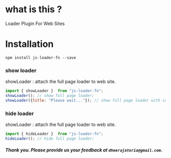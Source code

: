 # what is this ?
Loader Plugin For Web Sites

# Installation

`npm install js-loader-fn --save`

### show loader 

showLoader : attach the full page loader to web site.

```javascript
import { showLoader }  from "js-loader-fn";
showLoader(); // show full page loader;
showLoader({title: "Please wait..."}); // show full page loader with custom text;
```

### hide loader 

showLoader : attach the full page loader to web site.

```javascript
import { hideLoader }  from "js-loader-fn";
hideLoader(); // hide full page loader;
```

##### Thank you. Please provide us your feedback at `dheerajatoria@gmail.com`.
